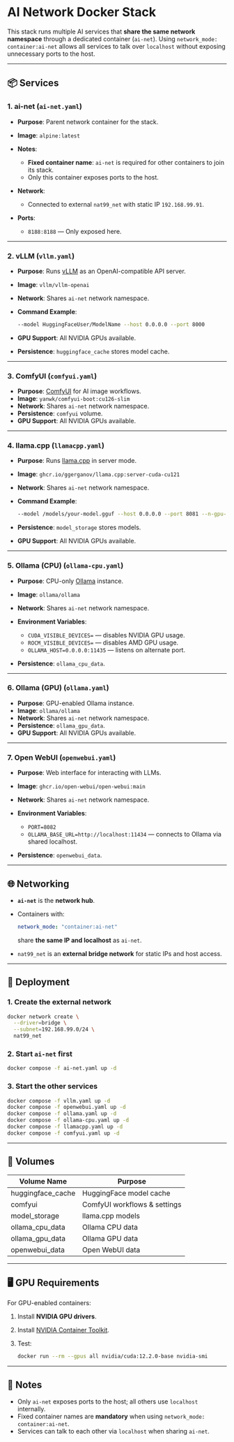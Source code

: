 # AI Network Docker Stack

This stack runs multiple AI services that **share the same network namespace** through a dedicated container (`ai-net`).
Using `network_mode: container:ai-net` allows all services to talk over `localhost` without exposing unnecessary ports to the host.

---

## 📦 Services

### **1. ai-net** (`ai-net.yaml`)

* **Purpose**: Parent network container for the stack.
* **Image**: `alpine:latest`
* **Notes**:

  * **Fixed container name**: `ai-net` is required for other containers to join its stack.
  * Only this container exposes ports to the host.
* **Network**:

  * Connected to external `nat99_net` with static IP `192.168.99.91`.
* **Ports**:

  * `8188:8188` — Only exposed here.

---

### **2. vLLM** (`vllm.yaml`)

* **Purpose**: Runs [vLLM](https://github.com/vllm-project/vllm) as an OpenAI-compatible API server.
* **Image**: `vllm/vllm-openai`
* **Network**: Shares `ai-net` network namespace.
* **Command Example**:

  ```bash
  --model HuggingFaceUser/ModelName --host 0.0.0.0 --port 8000
  ```
* **GPU Support**: All NVIDIA GPUs available.
* **Persistence**: `huggingface_cache` stores model cache.

---

### **3. ComfyUI** (`comfyui.yaml`)

* **Purpose**: [ComfyUI](https://github.com/comfyanonymous/ComfyUI) for AI image workflows.
* **Image**: `yanwk/comfyui-boot:cu126-slim`
* **Network**: Shares `ai-net` network namespace.
* **Persistence**: `comfyui` volume.
* **GPU Support**: All NVIDIA GPUs available.

---

### **4. llama.cpp** (`llamacpp.yaml`)

* **Purpose**: Runs [llama.cpp](https://github.com/ggerganov/llama.cpp) in server mode.
* **Image**: `ghcr.io/ggerganov/llama.cpp:server-cuda-cu121`
* **Network**: Shares `ai-net` network namespace.
* **Command Example**:

  ```bash
  --model /models/your-model.gguf --host 0.0.0.0 --port 8081 --n-gpu-layers -1
  ```
* **Persistence**: `model_storage` stores models.
* **GPU Support**: All NVIDIA GPUs available.

---

### **5. Ollama (CPU)** (`ollama-cpu.yaml`)

* **Purpose**: CPU-only [Ollama](https://ollama.com) instance.
* **Image**: `ollama/ollama`
* **Network**: Shares `ai-net` network namespace.
* **Environment Variables**:

  * `CUDA_VISIBLE_DEVICES=` — disables NVIDIA GPU usage.
  * `ROCM_VISIBLE_DEVICES=` — disables AMD GPU usage.
  * `OLLAMA_HOST=0.0.0.0:11435` — listens on alternate port.
* **Persistence**: `ollama_cpu_data`.

---

### **6. Ollama (GPU)** (`ollama.yaml`)

* **Purpose**: GPU-enabled Ollama instance.
* **Image**: `ollama/ollama`
* **Network**: Shares `ai-net` network namespace.
* **Persistence**: `ollama_gpu_data`.
* **GPU Support**: All NVIDIA GPUs available.

---

### **7. Open WebUI** (`openwebui.yaml`)

* **Purpose**: Web interface for interacting with LLMs.
* **Image**: `ghcr.io/open-webui/open-webui:main`
* **Network**: Shares `ai-net` network namespace.
* **Environment Variables**:

  * `PORT=8082`
  * `OLLAMA_BASE_URL=http://localhost:11434` — connects to Ollama via shared localhost.
* **Persistence**: `openwebui_data`.

---

## 🌐 Networking

* **`ai-net`** is the **network hub**.
* Containers with:

  ```yaml
  network_mode: "container:ai-net"
  ```

  share **the same IP and localhost** as `ai-net`.
* `nat99_net` is an **external bridge network** for static IPs and host access.

---

## 🚀 Deployment

### 1. Create the external network

```bash
docker network create \
  --driver=bridge \
  --subnet=192.168.99.0/24 \
  nat99_net
```

### 2. Start `ai-net` first

```bash
docker compose -f ai-net.yaml up -d
```

### 3. Start the other services

```bash
docker compose -f vllm.yaml up -d
docker compose -f openwebui.yaml up -d
docker compose -f ollama.yaml up -d
docker compose -f ollama-cpu.yaml up -d
docker compose -f llamacpp.yaml up -d
docker compose -f comfyui.yaml up -d
```

---

## 📁 Volumes

| Volume Name        | Purpose                      |
| ------------------ | ---------------------------- |
| huggingface\_cache | HuggingFace model cache      |
| comfyui            | ComfyUI workflows & settings |
| model\_storage     | llama.cpp models             |
| ollama\_cpu\_data  | Ollama CPU data              |
| ollama\_gpu\_data  | Ollama GPU data              |
| openwebui\_data    | Open WebUI data              |

---

## 🖥 GPU Requirements

For GPU-enabled containers:

1. Install **NVIDIA GPU drivers**.
2. Install [NVIDIA Container Toolkit](https://docs.nvidia.com/datacenter/cloud-native/container-toolkit/install-guide.html).
3. Test:

   ```bash
   docker run --rm --gpus all nvidia/cuda:12.2.0-base nvidia-smi
   ```

---

## 📌 Notes

* Only `ai-net` exposes ports to the host; all others use `localhost` internally.
* Fixed container names are **mandatory** when using `network_mode: container:ai-net`.
* Services can talk to each other via `localhost` when sharing `ai-net`.

